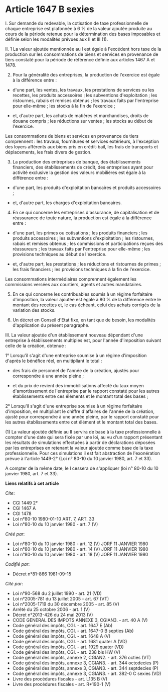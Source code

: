 # Article 1647 B sexies

I. Sur demande du redevable, la cotisation de taxe professionnelle de chaque entreprise est plafonnée à 6 % de la valeur
ajoutée produite au cours de la période retenue pour la détermination des bases imposables et définie selon les modalités
prévues aux II et III (1).

II. 1 La valeur ajoutée mentionnée au I est égale à l'excédent hors taxe de la production sur les consommations de biens et
services en provenance de tiers constaté pour la période de référence définie aux articles 1467 A et 1478.

2. Pour la généralité des entreprises, la production de l'exercice est égale à la différence entre :

- d'une part, les ventes, les travaux, les prestations de services ou les recettes, les produits accessoires ; les
subventions d'exploitation ; les ristournes, rabais et remises obtenus ; les travaux faits par l'entreprise pour elle-même ;
les stocks à la fin de l'exercice ;

- et, d'autre part, les achats de matières et marchandises, droits de douane compris ; les réductions sur ventes ; les stocks
au début de l'exercice.

Les consommations de biens et services en provenance de tiers comprennent : les travaux, fournitures et services extérieurs,
à l'exception des loyers afférents aux biens pris en crédit-bail, les frais de transports et déplacements, les frais divers
de gestion.

3. La production des entreprises de banque, des établissements financiers, des établissements de crédit, des entreprises
ayant pour activité exclusive la gestion des valeurs mobilières est égale à la différence entre :

- d'une part, les produits d'exploitation bancaires et produits accessoires ;

- et, d'autre part, les charges d'exploitation bancaires.

4. En ce qui concerne les entreprises d'assurance, de capitalisation et de réassurance de toute nature, la production est
égale à la différence entre :

- d'une part, les primes ou cotisations ; les produits financiers ; les produits accessoires ; les subventions
d'exploitation ; les ristournes, rabais et remises obtenus ; les commissions et participations reçues des réassureurs ; les
travaux faits par l'entreprise pour elle-même ; les provisions techniques au début de l'exercice.

- et, d'autre part, les prestations ; les réductions et ristournes de primes ; les frais financiers ; les provisions
techniques à la fin de l'exercice.

Les consommations intermédiaires comprennent également les commissions versées aux courtiers, agents et autres mandataires.

5. En ce qui concerne les contribuables soumis à un régime forfaitaire d'imposition, la valeur ajoutée est égale à 80 % de la
différence entre le montant des recettes et, le cas échéant, celui des achats corrigés de la variation des stocks.

6. Un décret en Conseil d'Etat fixe, en tant que de besoin, les modalités d'application du présent paragraphe.

III. La valeur ajoutée d'un établissement nouveau dépendant d'une entreprise à établissements multiples est, pour l'année
d'imposition suivant celle de la création, obtenue :

1° Lorsqu'il s'agit d'une entreprise soumise à un régime d'imposition d'après le bénéfice réel, en multipliant le total :

- des frais de personnel de l'année de la création, ajustés pour correspondre à une année pleine ;

- et du prix de revient des immobilisations affecté du taux moyen d'amortissement de l'entreprise par le rapport constaté
pour les autres établissements entre ces éléments et le montant total des bases ;

2° Lorsqu'il s'agit d'une entreprise soumise à un régime forfaitaire d'imposition, en multipliant le chiffre d'affaires de
l'année de la création, ajusté pour correspondre à une année pleine, par le rapport constaté pour les autres établissements
entre cet élément et le montant total des bases.

(1) La valeur ajoutée définie au II servira de base à la taxe professionnelle à compter d'une date qui sera fixée par une
loi, au vu d'un rapport présentant les résultats de simulations effectuées à partir de déclarations déposées par les
entreprises en retenant la valeur ajoutée comme base de la taxe professionnelle. Pour ces simulations il est fait abstraction
de l'exonération prévue à l'article 1449-2° (Loi n° 80-10 du 10 janvier 1980, art. 7 et 33).

A compter de la même date, le I cessera de s'appliquer (loi n° 80-10 du 10 janvier 1980, art. 7 et 33).

**Liens relatifs à cet article**

_Cite_:

  - CGI 1449 2°
  - CGI 1467 A
  - CGI 1478
  - Loi n°80-10 1980-01-10 ART. 7, ART. 33
  - Loi n°80-10 du 10 janvier 1980 - art. 7 (V)

_Créé par_:

  - Loi n°80-10 du 10 janvier 1980 - art. 12 (V) JORF 11 JANVIER 1980
  - Loi n°80-10 du 10 janvier 1980 - art. 14 (V) JORF 11 JANVIER 1980
  - Loi n°80-10 du 10 janvier 1980 - art. 18 (V) JORF 11 JANVIER 1980

_Codifié par_:

  - Décret n°81-866 1981-09-15

_Cité par_:

  - Loi n°90-568 du 2 juillet 1990 - art. 21 (VD)
  - Loi n°2005-781 du 13 juillet 2005 - art. 67 (VT)
  - Loi n°2005-1719 du 30 décembre 2005 - art. 85 (V)
  - Arrêté du 25 octobre 2006 - art. 1 (V)
  - Décret n°2013-426 du 24 mai 2013 (V)
  - CODE GENERAL DES IMPOTS ANNEXE 3, CGIAN3. - art. 40 A (V)
  - Code général des impôts, CGI. - art. 1647 E (Ab)
  - Code général des impôts, CGI. - art. 1647-0 B septies (Ab)
  - Code général des impôts, CGI. - art. 1648 A (V)
  - Code général des impôts, CGI. - art. 1681 quater A (VD)
  - Code général des impôts, CGI. - art. 1929 quater (VD)
  - Code général des impôts, CGI. - art. 238 bis HW (V)
  - Code général des impôts, annexe 2, CGIAN2. - art. 376 octies (VT)
  - Code général des impôts, annexe 3, CGIAN3. - art. 344 octodecies (P)
  - Code général des impôts, annexe 3, CGIAN3. - art. 344 septdecies (P)
  - Code général des impôts, annexe 3, CGIAN3. - art. 382-0 C sexies (VD)
  - Livre des procédures fiscales - art. L135 B (V)
  - Livre des procédures fiscales - art. R*190-1 (V)
